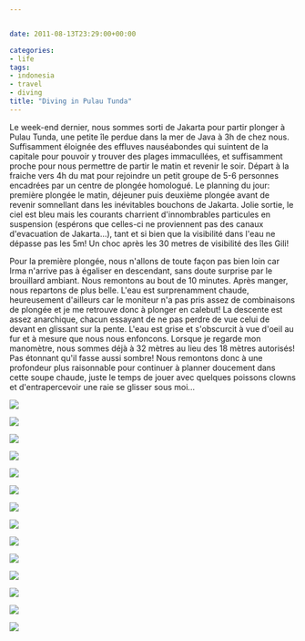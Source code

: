```yaml
---


date: 2011-08-13T23:29:00+00:00

categories: 
- life
tags:
- indonesia
- travel
- diving
title: "Diving in Pulau Tunda"
---
```


Le week-end dernier, nous sommes sorti de Jakarta pour partir plonger à Pulau Tunda, une petite île perdue dans la mer de Java à 3h de chez nous. Suffisamment éloignée des effluves nauséabondes qui suintent de la capitale pour pouvoir y trouver des plages immacullées, et suffisamment proche pour nous permettre de partir le matin et revenir le soir. Départ à la fraiche vers 4h du mat pour rejoindre un petit groupe de 5-6 personnes encadrées par un centre de plongée homologué. Le planning du jour: première plongée le matin, déjeuner puis deuxième plongée avant de revenir somnellant dans les inévitables bouchons de Jakarta. Jolie sortie, le ciel est bleu mais les courants charrient d'innombrables particules en suspension (espérons que celles-ci ne proviennent pas des canaux d'evacuation de Jakarta...), tant et si bien que la visibilité dans l'eau ne dépasse pas les 5m! Un choc après les 30 metres de visibilité des îles Gili!

 Pour la première plongée, nous n'allons de toute façon pas bien loin car Irma n'arrive pas à égaliser en descendant, sans doute surprise par le brouillard ambiant. Nous remontons au bout de 10 minutes. Après manger, nous repartons de plus belle. L'eau est surprenamment chaude, heureusement d'ailleurs car le moniteur n'a pas pris assez de combinaisons de plongée et je me retrouve donc à plonger en calebut! La descente est assez anarchique, chacun essayant de ne pas perdre de vue celui de devant en glissant sur la pente. L'eau est grise et s'obscurcit à vue d'oeil au fur et à mesure que nous nous enfoncons. Lorsque je regarde mon manomètre, nous sommes déjà à 32 mètres au lieu des 18 mètres autorisés! Pas étonnant qu'il fasse aussi sombre! Nous remontons donc à une profondeur plus raisonnable pour continuer à planner doucement dans cette soupe chaude, juste le temps de jouer avec quelques poissons clowns et d'entrapercevoir une raie se glisser sous moi...
 
![](media/Diving_in_Pulau_Tunda_tagphoto/pulautunda-003.jpg)

![](media/Diving_in_Pulau_Tunda_tagphoto/pulautunda-006.jpg)

![](media/Diving_in_Pulau_Tunda_tagphoto/pulautunda-008.jpg)

![](media/Diving_in_Pulau_Tunda_tagphoto/pulautunda-010.jpg)

![](media/Diving_in_Pulau_Tunda_tagphoto/pulautunda-011.jpg)

![](media/Diving_in_Pulau_Tunda_tagphoto/pulautunda-012.jpg)

![](media/Diving_in_Pulau_Tunda_tagphoto/pulautunda-013.jpg)

![](media/Diving_in_Pulau_Tunda_tagphoto/pulautunda-014.jpg)

![](media/Diving_in_Pulau_Tunda_tagphoto/pulautunda-017.jpg)

![](media/Diving_in_Pulau_Tunda_tagphoto/pulautunda-018.jpg)

![](media/Diving_in_Pulau_Tunda_tagphoto/pulautunda-022.jpg)

![](media/Diving_in_Pulau_Tunda_tagphoto/pulautunda-024.jpg)

![](media/Diving_in_Pulau_Tunda_tagphoto/pulautunda-025.jpg)

![](media/Diving_in_Pulau_Tunda_tagphoto/pulautunda-031.jpg)